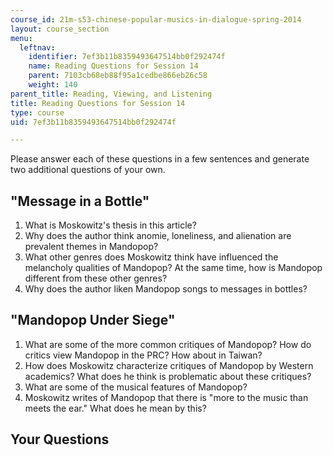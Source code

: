 ```yaml
---
course_id: 21m-s53-chinese-popular-musics-in-dialogue-spring-2014
layout: course_section
menu:
  leftnav:
    identifier: 7ef3b11b8359493647514bb0f292474f
    name: Reading Questions for Session 14
    parent: 7103cb68eb88f95a1cedbe866eb26c58
    weight: 140
parent_title: Reading, Viewing, and Listening
title: Reading Questions for Session 14
type: course
uid: 7ef3b11b8359493647514bb0f292474f

---
```


Please answer each of these questions in a few sentences and generate two additional questions of your own.

"Message in a Bottle"
---------------------

1.  What is Moskowitz's thesis in this article?
2.  Why does the author think anomie, loneliness, and alienation are prevalent themes in Mandopop?
3.  What other genres does Moskowitz think have influenced the melancholy qualities of Mandopop? At the same time, how is Mandopop different from these other genres?
4.  Why does the author liken Mandopop songs to messages in bottles?

"Mandopop Under Siege"
----------------------

1.  What are some of the more common critiques of Mandopop? How do critics view Mandopop in the PRC? How about in Taiwan?
2.  How does Moskowitz characterize critiques of Mandopop by Western academics? What does he think is problematic about these critiques?
3.  What are some of the musical features of Mandopop?
4.  Moskowitz writes of Mandopop that there is "more to the music than meets the ear." What does he mean by this?

Your Questions
--------------